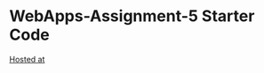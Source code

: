 # WebApps-Assignment-5 Starter Code

[Hosted at](https://44-563-webapps-f21.github.io/webapps-s21-assignment-5-Asiddhartha/Animals.html)